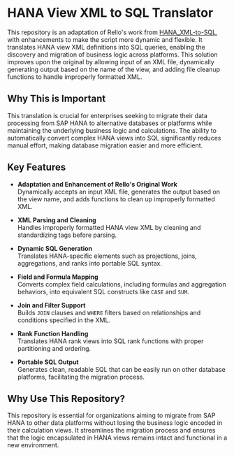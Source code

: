 # HANA View XML to SQL Translator

This repository is an adaptation of Rello's work from [HANA_XML-to-SQL](https://github.com/Rello/HANA_XML-to-SQL/blob/master/xmltosql.php), with enhancements to make the script more dynamic and flexible. It translates HANA view XML definitions into SQL queries, enabling the discovery and migration of business logic across platforms. This solution improves upon the original by allowing input of an XML file, dynamically generating output based on the name of the view, and adding file cleanup functions to handle improperly formatted XML.

## Why This is Important

This translation is crucial for enterprises seeking to migrate their data processing from SAP HANA to alternative databases or platforms while maintaining the underlying business logic and calculations. The ability to automatically convert complex HANA views into SQL significantly reduces manual effort, making database migration easier and more efficient.

## Key Features

- **Adaptation and Enhancement of Rello's Original Work**  
  Dynamically accepts an input XML file, generates the output based on the view name, and adds functions to clean up improperly formatted XML.
  
- **XML Parsing and Cleaning**  
  Handles improperly formatted HANA view XML by cleaning and standardizing tags before parsing.
  
- **Dynamic SQL Generation**  
  Translates HANA-specific elements such as projections, joins, aggregations, and ranks into portable SQL syntax.
  
- **Field and Formula Mapping**  
  Converts complex field calculations, including formulas and aggregation behaviors, into equivalent SQL constructs like `CASE` and `SUM`.
  
- **Join and Filter Support**  
  Builds `JOIN` clauses and `WHERE` filters based on relationships and conditions specified in the XML.

- **Rank Function Handling**  
  Translates HANA rank views into SQL rank functions with proper partitioning and ordering.

- **Portable SQL Output**  
  Generates clean, readable SQL that can be easily run on other database platforms, facilitating the migration process.

## Why Use This Repository?

This repository is essential for organizations aiming to migrate from SAP HANA to other data platforms without losing the business logic encoded in their calculation views. It streamlines the migration process and ensures that the logic encapsulated in HANA views remains intact and functional in a new environment.

